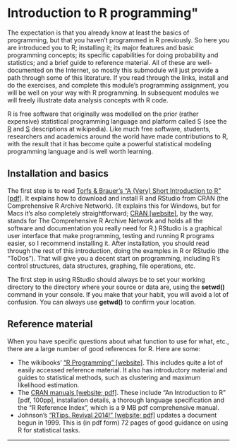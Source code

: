 # Introduction to R programming"

The expectation is that you already know at least the basics of programming, but that you haven’t programmed in R previously. So here you are introduced you to R; installing it; its major features and basic programming concepts; its specific capabilities for doing probability and statistics; and a brief guide to reference material. All of these are well-documented on the Internet, so mostly this submodule will just provide a path through some of this literature. If you read through the links, install and do the exercises, and complete this module’s programming assignment, you will be well on your way with R programming. In subsequent modules we will freely illustrate data analysis concepts with R code.

R is free software that originally was modelled on the prior (rather expensive) statistical programming language and platform called S (see the [R](https://en.wikipedia.org/wiki/R_(programming_language)) and [S](https://en.wikipedia.org/wiki/S_(programming_language)) descriptions at wikipedia). Like much free software, students, researchers and academics around the world have made contributions to R, with the result that it has become quite a powerful statistical modeling programming language and is well worth learning.

## Installation and basics

The first step is to read [Torfs & Brauer’s “A (Very) Short Introduction to R” [pdf]](https://cran.r-project.org/doc/contrib/Torfs+Brauer-Short-R-Intro.pdf). It explains how to download and install R and RStudio from CRAN (the Comprehensive R Archive Network). (It explains this for Windows, but for Macs it’s also completely straightforward; [CRAN [website]](https://cran.r-project.org), by the way, stands for The Comprehensive R Archive Network and holds all the software and documentation you really need for R.) RStudio is a graphical user interface that make programming, testing and running R programs easier, so I recommend installing it. After installation, you should read through the rest of this introduction, doing the examples in R or RStudio (the “ToDos”). That will give you a decent start on programming, including R’s control structures, data structures, graphing, file operations, etc.

The first step in using RStudio should always be to set your working directory to the directory where your source or data are, using the **setwd()** command in your console. If you make that your habit, you will avoid a lot of confusion. You can always use **getwd()** to confirm your location.

## Reference material

When you have specific questions about what function to use for what, etc., there are a large number of good references for R. Here are some:

* The wikibooks’ [“R Programming” [website]](https://en.wikibooks.org/wiki/R_Programming). This includes quite a lot of easily accessed reference material. It also has introductory material and guides to statistical methods, such as clustering and maximum likelihood estimation.
* The [CRAN manuals [website; pdf]](https://cran.r-project.org/doc/manuals/). These include “An Introduction to R” [pdf, 100pp], installation details, a thorough language specification and the “R Reference Index”, which is a 9 MB pdf comprehensive manual.
* Johnson’s [“RTips. Revival 2014!” [website; pdf]](http://pj.freefaculty.org/R/Rtips.html) updates a document begun in 1999. This is (in pdf form) 72 pages of good guidance on using R for statistical tasks.

***







